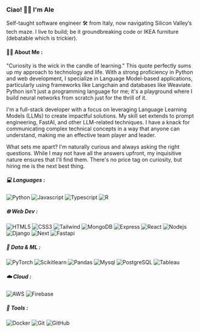 ### Ciao! 👋🏼 I'm Ale

Self-taught software engineer 🛠 from Italy, now navigating Silicon Valley’s tech maze. I live to build; be it groundbreaking code or IKEA furniture (debatable which is trickier).

#### :man_technologist: About Me :

"Curiosity is the wick in the candle of learning." This quote perfectly sums up my approach to technology and life. With a strong proficiency in Python and web development, I specialize in Language Model-based applications, particularly using frameworks like Langchain and databases like Weaviate. Python isn't just a programming language for me; it's a playground where I build neural networks from scratch just for the thrill of it.

I'm a full-stack developer with a focus on leveraging Language Learning Models (LLMs) to create impactful solutions. My skill set extends to prompt engineering, FastAI, and other LLM-related techniques. I have a knack for communicating complex technical concepts in a way that anyone can understand, making me an effective team player and leader.

What sets me apart? I'm naturally curious and always asking the right questions. While I may not have all the answers upfront, my inquisitive nature ensures that I'll find them. There's no price tag on curiosity, but hiring me is the next best thing.

##### 💻 Languages : 

![Python](https://img.shields.io/badge/-Python-000000?style=flat&logo=python&logoColor=ffffff&labelColor=3776AB)
![Javascript](https://img.shields.io/badge/-Javascript-000000?style=flat&logo=javascript&logoColor=ffffff&labelColor=F7DF1E)
![Typescript](https://img.shields.io/badge/-Typescript-000000?style=flat&logo=typescript&logoColor=ffffff&labelColor=3178C6)
![R](https://img.shields.io/badge/-R-000000?style=flat&logo=r&logoColor=ffffff&labelColor=276DC3)

##### 🌐 Web Dev : 

![HTML5](https://img.shields.io/badge/-HTML5-000000?style=flat&logo=html5&logoColor=ffffff&labelColor=E34F26)
![CSS3](https://img.shields.io/badge/-CSS3-000000?style=flat&logo=css3&logoColor=ffffff&labelColor=1572B6)
![Tailwind](https://img.shields.io/badge/-TailwindCSS-000000?style=flat&logo=tailwindcss&logoColor=ffffff&labelColor=06B6D4)
![MongoDB](https://img.shields.io/badge/-MongoDB-000000?style=flat&logo=mongodb&logoColor=ffffff&labelColor=47A248)
![Express](https://img.shields.io/badge/-Express-000000?style=flat&logo=express&logoColor=ffffff&labelColor=000000)
![React](https://img.shields.io/badge/-React-000000?style=flat&logo=react&logoColor=ffffff&labelColor=61DAFB)
![Nodejs](https://img.shields.io/badge/-Node.js-000000?style=flat&logo=nodedotjs&logoColor=ffffff&labelColor=339933)
![Django](https://img.shields.io/badge/-Django-000000?style=flat&logo=django&logoColor=ffffff&labelColor=009688)
![Next](https://img.shields.io/badge/-Next.js-000000?style=flat&logo=nextdotjs&logoColor=ffffff&labelColor=000000)
![Fastapi](https://img.shields.io/badge/-FastAPI-000000?style=flat&logo=fastapi&logoColor=ffffff&labelColor=009688)


##### 🤖 Data & ML : 

![PyTorch](https://img.shields.io/badge/PyTorch-000000?style=flat&logo=PyTorch&logoColor=white&labelColor=EE4C2C)
![Scikitlearn](https://img.shields.io/badge/Scikitlearn-000000?style=flat&logo=scikit-learn&logoColor=white&labelColor=F7931E)
![Pandas](https://img.shields.io/badge/Pandas-000000?style=flat&logo=pandas&logoColor=white&labelColor=150458)
![Mysql](https://img.shields.io/badge/MySQL-000000?style=flat&logo=mysql&logoColor=white&labelColor=2300f)
![PostgreSQL](https://img.shields.io/badge/PostgreSQL-000000?style=flat&logo=postgresql&logoColor=white&labelColor=316192)
![Tableau](https://img.shields.io/badge/Tableau-000000?style=flat&logo=tableau&logoColor=white&labelColor=E97627)

##### ☁️ Cloud : 

![AWS](https://img.shields.io/badge/Amazon%20AWS-000000?style=flat&logo=amazon-aws&logoColor=white&labelColor=FF9900)
![Firebase](https://img.shields.io/badge/Firebase-000000?style=flat&logo=firebase&logoColor=white&labelColor=FFCA28)

##### 🔨 Tools : 

![Docker](https://img.shields.io/badge/Docker-000000?style=flat&logo=Docker&logoColor=white&labelColor=2496ED)
![Git](https://img.shields.io/badge/Git-000000?style=flat&logo=Git&logoColor=white&labelColor=F05032)
![GitHub](https://img.shields.io/badge/GitHub-000000?style=flat&logo=Git&logoColor=white&labelColor=2496ED)
